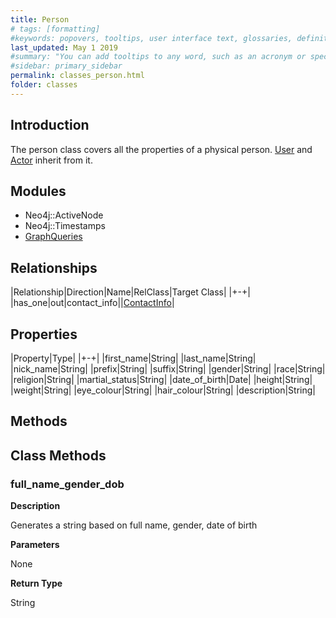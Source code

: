 ```yaml
---
title: Person
# tags: [formatting]
#keywords: popovers, tooltips, user interface text, glossaries, definitions
last_updated: May 1 2019
#summary: "You can add tooltips to any word, such as an acronym or specialized term. Tooltips work well for glossary definitions, because you don't have to keep repeating the definition, nor do you assume the reader already knows the word's meaning."
#sidebar: primary_sidebar
permalink: classes_person.html
folder: classes
---
```


## Introduction

The person class covers all the properties of a physical person. [User](/classes_user.html) and [Actor](/classes_actor.html) inherit from it.

## Modules

* Neo4j::ActiveNode
* Neo4j::Timestamps
* [GraphQueries](/modules_graph_queries.html)

## Relationships

|Relationship|Direction|Name|RelClass|Target Class|
|+-+|
|has_one|out|contact_info||[ContactInfo](/classes_contact_info.html)|

## Properties

|Property|Type|
|+-+|
|first_name|String|
|last_name|String|
|nick_name|String|
|prefix|String|
|suffix|String|
|gender|String|
|race|String|
|religion|String|
|martial_status|String|
|date_of_birth|Date|
|height|String|
|weight|String|
|eye_colour|String|
|hair_colour|String|
|description|String|

## Methods

## Class Methods

### full_name_gender_dob

__Description__

Generates a string based on full name, gender, date of birth

__Parameters__

None

__Return Type__

String
